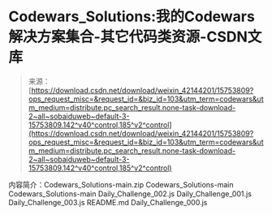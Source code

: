 <!--yml
category: codewars
date: 2022-08-13 11:30:13
-->

# Codewars_Solutions:我的Codewars解决方案集合-其它代码类资源-CSDN文库

> 来源：[https://download.csdn.net/download/weixin_42144201/15753809?ops_request_misc=&request_id=&biz_id=103&utm_term=codewars&utm_medium=distribute.pc_search_result.none-task-download-2~all~sobaiduweb~default-3-15753809.142^v40^control,185^v2^control](https://download.csdn.net/download/weixin_42144201/15753809?ops_request_misc=&request_id=&biz_id=103&utm_term=codewars&utm_medium=distribute.pc_search_result.none-task-download-2~all~sobaiduweb~default-3-15753809.142^v40^control,185^v2^control)

内容简介：Codewars_Solutions-main.zip Codewars_Solutions-main Codewars_Solutions-main Daily_Challenge_002.js Daily_Challenge_001.js Daily_Challenge_003.js README.md Daily_Challenge_000.js
